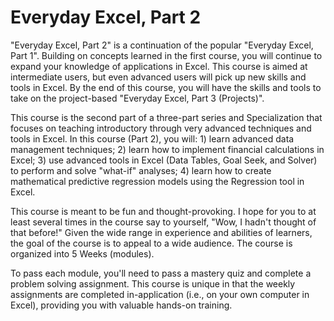 # Everyday Excel, Part 2


"Everyday Excel, Part 2" is a continuation of the popular "Everyday Excel, Part 1".  Building on concepts learned in the first course, you will continue to expand your knowledge of applications in Excel.  This course is aimed at intermediate users, but even advanced users will pick up new skills and tools in Excel.  By the end of this course, you will have the skills and tools to take on the project-based "Everyday Excel, Part 3 (Projects)".

This course is the second part of a three-part series and Specialization that focuses on teaching introductory through very advanced techniques and tools in Excel.  In this course (Part 2), you will: 1) learn advanced data management techniques; 2) learn how to implement financial calculations in Excel; 3) use advanced tools in Excel (Data Tables, Goal Seek, and Solver) to perform and solve "what-if" analyses; 4) learn how to create mathematical predictive regression models using the Regression tool in Excel.

This course is meant to be fun and thought-provoking.  I hope for you to at least several times in the course say to yourself, "Wow, I hadn't thought of that before!"  Given the wide range in experience and abilities of learners, the goal of the course is to appeal to a wide audience.  The course is organized into 5 Weeks (modules). 

To pass each module, you'll need to pass a mastery quiz and complete a problem solving assignment.  This course is unique in that the weekly assignments are completed in-application (i.e., on your own computer in Excel), providing you with valuable hands-on training.

